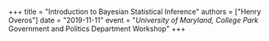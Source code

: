 +++
title = "Introduction to Bayesian Statistical Inference"
authors = ["Henry Overos"]
date = "2019-11-11"
event = "*University of Maryland, College Park* Government and Politics Department Workshop"
+++
